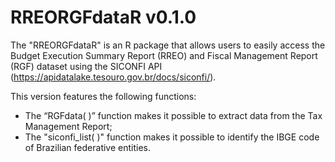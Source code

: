 # RREORGFdataR v0.1.0

The "RREORGFdataR" is an R package that allows users to easily access the Budget Execution Summary Report (RREO) and Fiscal Management Report (RGF) dataset using the SICONFI API (https://apidatalake.tesouro.gov.br/docs/siconfi/).

This version features the following functions:

* The “RGFdata( )” function makes it possible to extract data from the Tax Management Report;
* The "siconfi_list( )" function makes it possible to identify the IBGE code of Brazilian federative entities.
